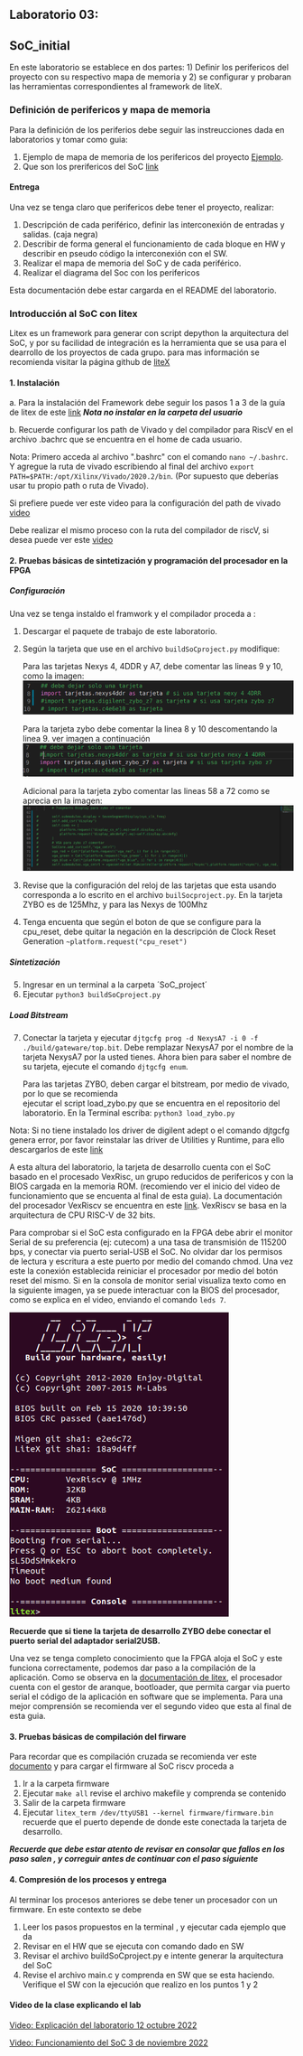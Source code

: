 ## Laboratorio 03:  

## SoC_initial


En este laboratorio se establece en dos partes: 1) Definir los perifericos del proyecto con su respectivo mapa de memoria y 2) se configurar  y probaran las herramientas correspondientes al framework de liteX.

### Definición de perifericos  y mapa de memoria 

Para la definición de los periferios debe seguir las instreucciones dada en laboratorios y tomar como guia:

1. Ejemplo de mapa de memoria de los perifericos del  proyecto [Ejemplo](https://github.com/unal-edigital2/2021-2/blob/master/slides/week-07-proyecto%20Dig2%202021%20-2.pptx). 
2. Que son los prerifericos del SoC [link](https://tutorialbit.com/computer-peripherals/differences-between-memory-mapped-i-o-and-port-mapped-i-o/)

#### Entrega

Una vez se tenga claro que perifericos debe  tener el  proyecto, realizar:

1. Descripción de cada periférico, definir las interconexión de entradas  y salidas. (caja negra)
2. Describir de forma general el funcionamiento de cada bloque en HW y describir en pseudo código la interconexión con el SW.
3. Realizar el mapa de memoria del SoC y de cada periférico.
4. Realizar el diagrama del Soc con los perifericos

Esta documentación debe estar cargarda en el README del laboratorio.

### Introducción al SoC con litex 

Litex es un framework para generar con script depython la arquitectura del SoC, y por su facilidad de integración es la herramienta  que se usa para el dearrollo de los proyectos de cada grupo. para mas información se recomienda  visitar la página github de [liteX](https://github.com/enjoy-digital/litex/wiki)

#### 1. Instalación 

 a. Para la instalación del Framework debe seguir los pasos 1 a 3 de la guía de litex de este [link](https://github.com/enjoy-digital/litex/wiki/Installation) ***Nota no instalar en la carpeta del usuario***
 
b. Recuerde configurar los path de Vivado y del compilador para RiscV en el archivo .bachrc que se encuentra en el home de cada usuario. 

Nota: Primero acceda al archivo ".bashrc" con el comando `nano ~/.bashrc`. Y agregue la ruta de vivado escribiendo al final del archivo `export PATH=$PATH:/opt/Xilinx/Vivado/2020.2/bin`.  (Por supuesto que deberías usar tu propio path o ruta de Vivado).
 
Si prefiere puede ver este video para la configuración del path de vivado [video](https://drive.google.com/file/d/13SeEx4Z_3RK7wGHfiwuvrs2e9uZLPhrI/view?usp=sharing)

Debe realizar el mismo proceso con la ruta del compilador de riscV, si desea puede ver este [video](https://drive.google.com/file/d/1yv9FQoa4uNp4IZPggvnfchumChwpKurf/view?usp=sharing)
 
#### 2. Pruebas básicas de sintetización y programación del procesador en la FPGA
##### Configuración
Una vez se tenga instaldo el framwork y el compilador  proceda a :
1. Descargar el paquete de trabajo de este laboratorio.
2. Según la tarjeta que use en el archivo `buildSoCproject.py` modifique:

    Para las tarjetas Nexys 4, 4DDR y A7, debe comentar las lineas 9 y 10, como la imagen:
  ![image](https://github.com/unal-edigital2/2022-2/blob/master/labs/figs/im4lab3.png)
  
    Para la tarjeta zybo debe  comentar la linea 8 y 10 descomentando la linea 9. ver imagen a continuación
  ![image](https://github.com/unal-edigital2/2022-2/blob/master/labs/figs/im3lab3.png)
  
     Adicional para la tarjeta zybo  comentar las lineas 58 a 72 como se aprecia en la imagen:
  ![image](https://github.com/unal-edigital2/2022-2/blob/master/labs/figs/im5lab3.png)
 
3. Revise que la configuración del reloj de las tarjetas que esta usando corresponda a lo escrito en el archivo `builSocproject.py`. En la tarjeta ZYBO es de 125Mhz, y para las Nexys de 100Mhz

4. Tenga encuenta que según el boton de que se configure para la cpu_reset, debe quitar la negación en la descripción de Clock Reset Generation  `~platform.request("cpu_reset")` 
##### Sintetización

5. Ingresar en un terminal a la carpeta ´SoC_project´
6. Ejecutar       ` python3 buildSoCproject.py `

##### Load Bitstream

7. Conectar la tarjeta  y ejecutar `djtgcfg prog -d NexysA7 -i 0 -f ./build/gateware/top.bit`. Debe remplazar NexysA7 por el nombre de la tarjeta NexysA7 por la usted tienes. Ahora bien para saber el nombre de su tarjeta, ejecute el comando `djtgcfg enum`.

    Para las tarjetas ZYBO, deben cargar el bitstream, por medio de vivado, por lo que se recomienda  
    ejecutar el script load_zybo.py que se encuentra en el repositorio del laboratorio. 
    En la Terminal escriba: `python3 load_zybo.py`

Nota: Si no tiene instalado los driver de digilent adept o el  comando djtgcfg genera error,  por favor reinstalar las driver de Utilities  y Runtime, para ello descargarlos de este [link](https://digilent.com/reference/software/adept/start)


A esta altura del laboratorio, la tarjeta de desarrollo  cuenta con el SoC basado en el procesado VexRisc, un grupo reducidos de perifericos y con la BIOS cargada en la memoria ROM. (recomiendo ver el inicio del video de funcionamiento que se encuenta al final de esta guia). La documentación del procesador VexRiscv se encuentra en este [link](https://github-com.translate.goog/SpinalHDL/VexRiscv?_x_tr_sl=auto&_x_tr_tl=es&_x_tr_hl=es). VexRiscv se basa en la arquitectura de CPU RISC-V de 32 bits.


Para comprobar si el SoC esta configurado en la FPGA debe abrir el monitor Serial de su preferencia (ej: cutecom) a una tasa de transmisión de 115200 bps, y conectar via puerto serial-USB el SoC. No  olvidar dar los permisos de lectura y escritura a este puerto por medio del comando chmod. Una vez este la conexión establecida reiniciar el procesador por medio del botón reset del mismo. Si en la consola de  monitor serial visualiza texto como en la siguiente imagen, ya se puede interactuar con la BIOS del procesador, como se explica en el video, enviando el comando `leds 7`.  

![imagen](https://github.com/enjoy-digital/litex/blob/master/doc/bios_screenshot.png)

**Recuerde que si tiene la tarjeta de desarrollo ZYBO debe  conectar el puerto serial del adaptador serial2USB.**

Una vez se tenga completo conocimiento que la FPGA aloja el SoC y este funciona correctamente, podemos dar paso a la compilación de la aplicación. Como se observa en la [documentación de litex](https://github.com/enjoy-digital/litex/wiki/Load-Application-Code-To-CPU), el procesador cuenta con el gestor de aranque, bootloader, que permita cargar via puerto serial el código de la aplicación en software que se implementa. Para una mejor comprensión se recomienda ver el segundo video que esta al final de esta  guia.

#### 3. Pruebas básicas de compilación del firware

Para recordar que es compilación cruzada se recomienda ver este [documento](https://github.com/unal-edigital2/2021-2/blob/master/slides/week8_digital2.pdf) y para cargar el firmware al SoC riscv proceda a 

1. Ir a la carpeta  firmware
2. Ejecutar `make all`  revise el archivo makefile y comprenda se contenido 
3. Salir de la carpeta firmware  
4. Ejecutar `litex_term /dev/ttyUSB1 --kernel firmware/firmware.bin` recuerde que el puerto depende de donde este conectada la tarjeta de desarrollo. 
   

***Recuerde que debe estar atento de revisar en consolar que fallos en los paso salen , y correguir antes de continuar con el paso siguiente***

#### 4. Compresión de los procesos y entrega
Al terminar los procesos anteriores se debe tener un procesador  con un firmware. En este contexto  se debe
1. Leer los pasos propuestos en la terminal , y ejecutar cada  ejemplo que da 
2. Revisar en el HW que se ejecuta con comando dado en SW
3. Revisar el archivo buildSoCproject.py e intente  generar la arquitectura del SoC
4. Revise el archivo main.c  y comprenda en SW que se esta haciendo. Verifique el SW con la ejecución que realizo en los puntos 1 y 2

#### Video de la clase  explicando el lab

[Video: Explicación del laboratorio  12 octubre  2022](https://drive.google.com/file/d/1lUn0W8sr-qPIHxGviVugAuhj7UPhIvZW/view?usp=sharing)

[Video: Funcionamiento del SoC 3 de noviembre 2022](https://drive.google.com/file/d/1U3sdJrwGRJ3FJZ1nP9PYL3qFEwdII3Sv/view?usp=sharing)
